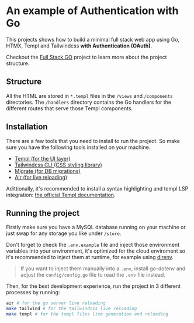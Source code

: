 # An example of Authentication with Go

This projects shows how to build a minimal full stack web app using Go, HTMX, Templ and Tailwindcss **with Authentication (OAuth)**.

Checkout the [Full Stack GO](https://github.com/sikozonpc/fullstack-go-htmx) project to learn more about the project structure.

## Structure

All the HTML are stored in `*.templ` files in the `/views` and `/components` directories.
The `/handlers` directory contains the Go handlers for the different routes that serve those Templ components.

## Installation

There are a few tools that you need to install to run the project.
So make sure you have the following tools installed on your machine.

- [Templ (for the UI layer)](https://templ.guide/quick-start/installation)
- [Tailwindcss CLI (CSS styling library)](https://tailwindcss.com/docs/installation)
- [Migrate (for DB migrations)](https://github.com/golang-migrate/migrate/tree/v4.17.0/cmd/migrate)
- [Air (for live reloading)](https://github.com/cosmtrek/air)

Adittionally, it's recommended to install a syntax highlighting and templ LSP integration:
[the official Templ documentation](https://templ.guide/quick-start/installation#editor-support).

## Running the project

Firstly make sure you have a MySQL database running on your machine or just swap for any storage you like under `/store`.

Don't forget to check the `.env.example` file and inject those environment variables into your environment, it's optimized for the cloud enviroment so it's recommended to inject them at runtime, for example using [direnv](https://direnv.net/).

> If you want to inject them manually into a `.env`, install go-dotenv and adjust the `config/config.go` file to read the `.env` file instead.

Then, for the best development experience, run the project in 3 different processes by running:

```bash
air # for the go server live reloading
make tailwind # for the tailwindcss live reloading
make templ # for the templ files live generation and reloading
```
